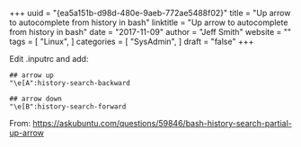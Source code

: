 +++ 
uuid = "{ea5a151b-d98d-480e-9aeb-772ae5488f02}" 
title = "Up arrow to autocomplete from history in bash" 
linktitle = "Up arrow to autocomplete from history in bash" 
date = "2017-11-09" 
author = "Jeff Smith"
website = "" 
tags = [ "Linux",  ] 
categories = [ "SysAdmin",  ] 
draft = "false" 
+++ 

Edit .inputrc and add:

    ## arrow up
    "\e[A":history-search-backward
    
    ## arrow down
    "\e[B":history-search-forward

From: https://askubuntu.com/questions/59846/bash-history-search-partial-up-arrow
